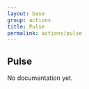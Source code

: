 ```yaml
---
layout: base
group: actions
title: Pulse
permalink: actions/pulse
---
```


## Pulse

<p class="hint hint--error">No documentation yet.</p>